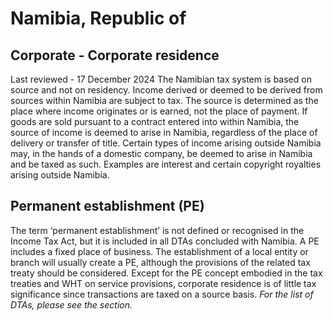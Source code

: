# Namibia, Republic of
## Corporate - Corporate residence
Last reviewed - 17 December 2024
The Namibian tax system is based on source and not on residency. Income derived or deemed to be derived from sources within Namibia are subject to tax.
The source is determined as the place where income originates or is earned, not the place of payment. If goods are sold pursuant to a contract entered into within Namibia, the source of income is deemed to arise in Namibia, regardless of the place of delivery or transfer of title.
Certain types of income arising outside Namibia may, in the hands of a domestic company, be deemed to arise in Namibia and be taxed as such. Examples are interest and certain copyright royalties arising outside Namibia.
## Permanent establishment (PE)
The term ‘permanent establishment’ is not defined or recognised in the Income Tax Act, but it is included in all DTAs concluded with Namibia.
A PE includes a fixed place of business. The establishment of a local entity or branch will usually create a PE, although the provisions of the related tax treaty should be considered.
Except for the PE concept embodied in the tax treaties and WHT on service provisions, corporate residence is of little tax significance since transactions are taxed on a source basis.
_For the list of DTAs, please see the section._

